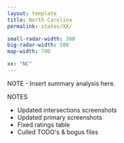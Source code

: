 ```yaml
---
layout: template
title: North Carolina
permalink: states/XX/

small-radar-width: 300
big-radar-width: 500
map-width: 700

xx: "NC"
---
```


NOTE - Insert summary analysis here.

NOTES

- Updated intersections screenshots
- Updated primary screenshots
- Fixed ratings table
- Culled TODO's & bogus files
